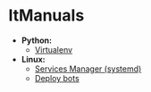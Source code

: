 # ItManuals

- **Python:**
  - [Virtualenv](markdown/venv.md)
- **Linux:**
  - [Services Manager (systemd)](markdown/systemd.md)
  - [Deploy bots](markdown/deploy_tg_bot.md)